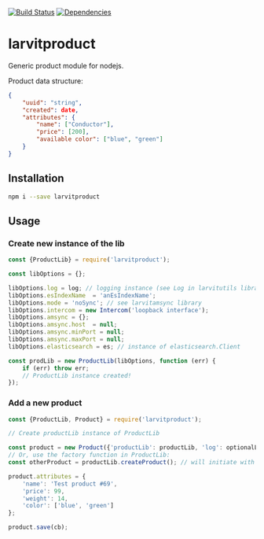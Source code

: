 [![Build Status](https://travis-ci.org/larvit/larvitproduct.svg?branch=master)](https://travis-ci.org/larvit/larvitproduct) [![Dependencies](https://david-dm.org/larvit/larvitproduct.svg)](https://david-dm.org/larvit/larvitproduct.svg)

# larvitproduct

Generic product module for nodejs.

Product data structure:
```json
{
	"uuid": "string",
	"created": date,
	"attributes": {
		"name": ["Conductor"],
		"price": [200],
		"available color": ["blue", "green"]
	}
}
```

## Installation

```bash
npm i --save larvitproduct
```

## Usage
### Create new instance of the lib
``` javascript
const {ProductLib} = require('larvitproduct');

const libOptions = {};

libOptions.log = log; // logging instance (see Log in larvitutils library)
libOptions.esIndexName  = 'anEsIndexName';
libOptions.mode = 'noSync'; // see larvitamsync library
libOptions.intercom = new Intercom('loopback interface');
libOptions.amsync = {};
libOptions.amsync.host  = null;
libOptions.amsync.minPort = null;
libOptions.amsync.maxPort = null;
libOptions.elasticsearch = es; // instance of elasticsearch.Client

const prodLib = new ProductLib(libOptions, function (err) {
	if (err) throw err;
	// ProductLib instance created!
});
```

### Add a new product
```javascript
const {ProductLib, Product} = require('larvitproduct');

// Create productLib instance of ProductLib

const product = new Product({'productLib': productLib, 'log': optionalLoggingInstance});
// Or, use the factory function in ProductLib:
const otherProduct = productLib.createProduct(); // will initiate with log instance from productLib

product.attributes = {
	'name': 'Test product #69',
	'price': 99,
	'weight': 14,
	'color': ['blue', 'green']
};

product.save(cb);
```
